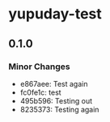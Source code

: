 # yupuday-test

## 0.1.0

### Minor Changes

- e867aee: Test again
- fc0fe1c: test
- 495b596: Testing out
- 8235373: Testing again
